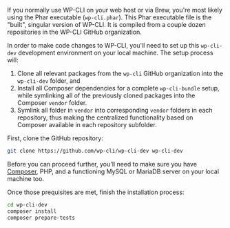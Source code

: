 If you normally use WP-CLI on your web host or via Brew, you're most likely using the Phar executable (`wp-cli.phar`). This Phar executable file is the "built", singular version of WP-CLI. It is compiled from a couple dozen repositories in the WP-CLI GitHub organization.

In order to make code changes to WP-CLI, you'll need to set up this `wp-cli-dev` development environment on your local machine. The setup process will:

1. Clone all relevant packages from the `wp-cli` GitHub organization into the `wp-cli-dev` folder, and
2. Install all Composer dependencies for a complete `wp-cli-bundle` setup, while symlinking all of the previously cloned packages into the Composer `vendor` folder.
3. Symlink all folder in `vendor` into corresponding `vendor` folders in each repository, thus making the centralized functionality based on Composer available in each repository subfolder.

First, clone the GitHub repository:

```bash
git clone https://github.com/wp-cli/wp-cli-dev wp-cli-dev
```

Before you can proceed further, you'll need to make sure you have [Composer](https://getcomposer.org/), PHP, and a functioning MySQL or MariaDB server on your local machine too.

Once those prequisites are met, finish the installation process:

```bash
cd wp-cli-dev
composer install
composer prepare-tests
```
